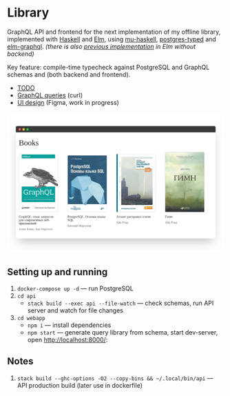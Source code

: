# Library

GraphQL API and frontend for the next implementation of my offline library, implemented with [Haskell] and [Elm], using [mu-haskell], [postgres-typed] and [elm-graphql]. _(there is also [previous implementation] in Elm without backend)_

Key feature: compile-time typecheck against PostgreSQL and GraphQL schemas and (both backend and frontend).

- [TODO]
- [GraphQL queries] (curl)
- [UI design] (Figma, work in progress)

![app-preview]

## Setting up and running

1. `docker-compose up -d` — run PostgreSQL
1. `cd api`
   - `stack build --exec api --file-watch` — check schemas, run API server and watch for file changes
1. `cd webapp`
   - `npm i` — install dependencies
   - `npm start` — generate query library from schema, start dev-server, open [http://localhost:8000/](http://localhost:8000/):

## Notes

1. `stack build --ghc-options -O2 --copy-bins && ~/.local/bin/api` — API production build (later use in dockerfile)

[todo]: TODO.md
[graphql queries]: docs/queries.md
[UI design]: https://www.figma.com/file/g61ihnvBgnQtba3vfv8Rxo/Library
[previous implementation]: https://vladimirlogachev.github.io/#/en/library
[app-preview]: docs/app-preview.png
[haskell]: https://www.haskell.org
[elm]: https://elm-lang.org
[mu-haskell]: https://github.com/higherkindness/mu-haskell
[postgres-typed]: https://github.com/dylex/postgresql-typed
[elm-graphql]: https://github.com/dillonkearns/elm-graphql
